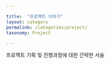 ```yaml
---

title:  "프로젝트 이야기"  
layout: category
permalink: /categories/project/  
taxonomy: Project

---
```


프로젝트 기획 및 진행과정에 대한 간략한 서술